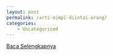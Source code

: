 ```yaml
---
layout: post
permalink: /arti-mimpi-diintai-orang/
categories:
    - Uncategorized
---
```


[Baca Selengkapnya](/01)
